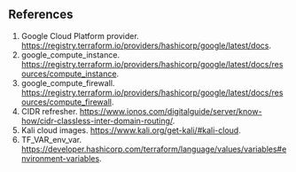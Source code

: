 ## References
1. Google Cloud Platform provider. https://registry.terraform.io/providers/hashicorp/google/latest/docs.
1. google_compute_instance. https://registry.terraform.io/providers/hashicorp/google/latest/docs/resources/compute_instance.
1. google_compute_firewall. https://registry.terraform.io/providers/hashicorp/google/latest/docs/resources/compute_firewall.
1. CIDR refresher. https://www.ionos.com/digitalguide/server/know-how/cidr-classless-inter-domain-routing/.
1. Kali cloud images. https://www.kali.org/get-kali/#kali-cloud.
1. TF_VAR_env_var. https://developer.hashicorp.com/terraform/language/values/variables#environment-variables.
